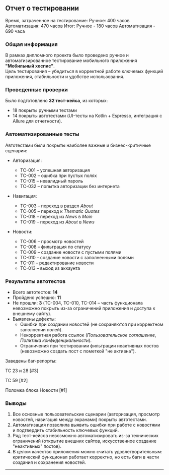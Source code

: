 ## Отчет о тестировании
Время, затраченное на тестирование:
Ручное: 400 часов
Автоматизация: 470 часов
Итог:
Ручное - 180 часов Автоматизация - 690 часа

### Общая информация
В рамках дипломного проекта было проведено ручное и автоматизированное тестирование мобильного приложения **"Мобильный хоспис"**.  
Цель тестирования – убедиться в корректной работе ключевых функций приложения, стабильности и удобстве использования.

### Проведенные проверки
Было подготовлено **32 тест-кейса**, из которых:  
- 18 покрыты ручными тестами  
- 14 покрыты автотестами (UI-тесты на Kotlin + Espresso, интеграция с Allure для отчетности).  

### Автоматизированные тесты
Автотестами были покрыты наиболее важные и бизнес-критичные сценарии:  
- Авторизация:  
  - TC-001 – успешная авторизация  
  - TC-002 – ошибка при пустых полях  
  - TC-015 – невалидный пароль  
  - TC-032 – попытка авторизации без интернета  

- Навигация:  
  - TC-003 – переход в раздел *About*  
  - TC-005 – переход к *Thematic Quotes*  
  - TC-018 – переход из *News* в *Main*  
  - TC-019 – переход из *About* в *News*  

- Новости:  
  - TC-006 – просмотр новостей  
  - TC-008 – фильтрация по статусу  
  - TC-009 – создание новости с пустыми полями  
  - TC-010 – создание новости с заполненными полями  
  - TC-011 – редактирование новости  
  - TC-013 – выход из аккаунта  

### Результаты автотестов
- Всего автотестов: **14**  
- Пройдено успешно: **11**  
- Не прошли: **3** (TC-004, TC-010, TC-014 – часть функционала невозможно покрыть из-за ограничений приложения и доступа к внешнему сайту).  
- Выявлены дефекты:  
  - Ошибки при создании новостей (не сохраняются при корректном заполнении полей).  
  - Некорректная работа ссылок (*Пользовательское соглашение*, *Политика конфиденциальности*).  
  - Ограничения при тестировании фильтрации неактивных постов (невозможно создать пост с пометкой "не активна").

Заведены баг-репорты:

TC 23 и 28 [#3]

TC 59 [#2]

Поломка блока Новости [#1]

### Выводы
1. Все основные пользовательские сценарии (авторизация, просмотр новостей, навигация между экранами) покрыты автотестами.  
2. Автоматизация позволила выявить ошибки при работе с новостями и подтвердить стабильность ключевых функций.  
3. Ряд тест-кейсов невозможно автоматизировать из-за технических ограничений (открытие внешних сайтов, искусственное создание "неактивных" постов).  
4. В целом качество приложения можно считать удовлетворительным: критический функционал работает корректно, но есть баги в части создания и сохранения новостей.  

---
